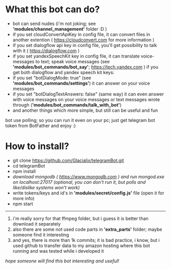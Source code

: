 # What this bot can do?

- bot can send nudes (i'm not joking; see **'modules/channel_management'** folder :D )
- if you set cloudConvertApiKey in config file, it can convert files in another extention ( https://cloudconvert.com for more information )
- if you set dialogflow api key in config file, you'll get possibility to talk with it ( https://dialogflow.com )
- if you set yandexSpeechKit key in config file, it can translate voice-messages to text; speak voice messages (see **'modules/bot_commands/bot_say'**; https://tech.yandex.com )
if you get both dialogflow and yandex speech kit keys:
- if you set "botDialogMode: true" (see **'modules/bot_commands/settings'**) it can answer on your voice messages
- if you set "botDialogTextAnswers: false" (same way) it can even answer with voice messages on your voice messages or text messages wrote through (**'modules/bot_commands/talk_with_bot'**)
- and another things which more simple, but still can be useful and fun

bot use polling; so you can run it even on your pc; just get telegram bot token from BotFather and enjoy :)

# How to install?

- git clone https://github.com/Glacialix/telegramBot.git
- cd telegramBot
- npm install
- *download mongodb ( https://www.mongodb.com ) and run mongod.exe on localhost:27017 (optional, you can don't run it, but polls and like/dislike systems won't work)*
- write tokens/keys and id's in **'modules/secret/config.js'** file (open it for more info)
- npm start

***
1. i'm really sorry for that ffmpeg folder, but i guess it is better than download it separately
2. also there are some not used code parts in **'extra_parts'** folder; maybe someone find it interesting
3. and yes, there is more than 1k commits; it is bad practice, i know, but i used github to transfer data to my amazon hosting where this bot running and was tested while i developed it

*hope someone will find this bot interesting and useful!*
